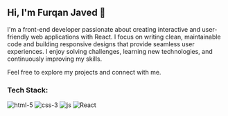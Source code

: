  <h2>Hi, I'm Furqan Javed 👋</h2>

I'm a front-end developer passionate about creating interactive and user-friendly web applications with React. I focus on writing clean, maintainable code and building responsive designs that provide seamless user experiences. I enjoy solving challenges, learning new technologies, and continuously improving my skills.

Feel free to explore my projects and connect with me.

<h3>Tech Stack:</h3>

![html-5](https://github.com/user-attachments/assets/a3450eb8-3dff-48ca-b7c2-86b5cf146b73) ![css-3](https://github.com/user-attachments/assets/3f929ba3-bf78-4c24-b8fd-56b7563016f1) ![js](https://github.com/user-attachments/assets/fc805c02-bf4a-415e-b46d-98e4472a1ff2) ![React](https://github.com/user-attachments/assets/d60117b7-5255-4fe0-b89f-eb680a8f828f)
